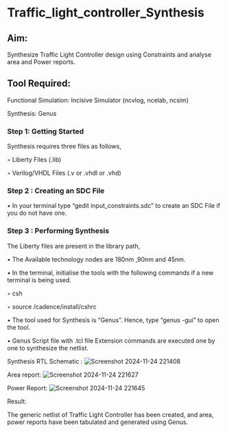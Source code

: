 # Traffic_light_controller_Synthesis

## Aim:

Synthesize Traffic Light Controller design using Constraints and analyse area and Power reports.

## Tool Required:

Functional Simulation: Incisive Simulator (ncvlog, ncelab, ncsim)

Synthesis: Genus

### Step 1: Getting Started

Synthesis requires three files as follows,

◦ Liberty Files (.lib)

◦ Verilog/VHDL Files (.v or .vhdl or .vhd)

### Step 2 : Creating an SDC File

•	In your terminal type “gedit input_constraints.sdc” to create an SDC File if you do not have one.

### Step 3 : Performing Synthesis

The Liberty files are present in the library path,

• The Available technology nodes are 180nm ,90nm and 45nm.

• In the terminal, initialise the tools with the following commands if a new terminal is being used.

◦ csh

◦ source /cadence/install/cshrc

• The tool used for Synthesis is “Genus”. Hence, type “genus -gui” to open the tool.

• Genus Script file with .tcl file Extension commands are executed one by one to synthesize the netlist.

Synthesis RTL Schematic :
![Screenshot 2024-11-24 221408](https://github.com/user-attachments/assets/5e3aa827-8396-468d-8fbc-62b47edc1995)

Area report:
![Screenshot 2024-11-24 221627](https://github.com/user-attachments/assets/c3c4079b-94a4-4776-b764-46a2bd1593a5)

Power Report:
![Screenshot 2024-11-24 221645](https://github.com/user-attachments/assets/bec1e9e8-0537-4066-b155-e84dd41213e4)

Result:

The generic netlist of Traffic Light Controller has been created, and area, power reports have been tabulated and generated using Genus.
